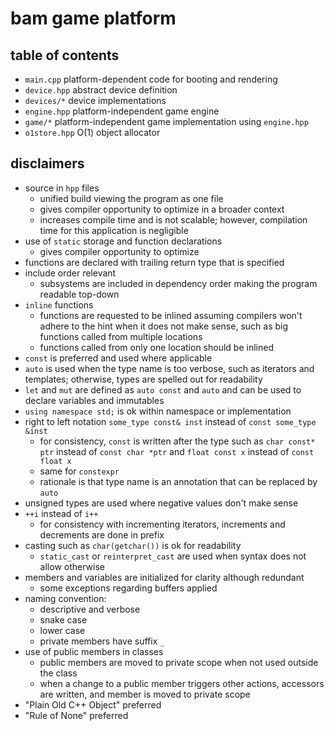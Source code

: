 # bam game platform

## table of contents
* `main.cpp` platform-dependent code for booting and rendering
* `device.hpp` abstract device definition
* `devices/*` device implementations
* `engine.hpp` platform-independent game engine
* `game/*` platform-independent game implementation using `engine.hpp`
* `o1store.hpp` O(1) object allocator

## disclaimers
* source in `hpp` files
  - unified build viewing the program as one file
  - gives compiler opportunity to optimize in a broader context
  - increases compile time and is not scalable; however, compilation time for this application is negligible
* use of `static` storage and function declarations
  - gives compiler opportunity to optimize
* functions are declared with trailing return type that is specified
* include order relevant
  - subsystems are included in dependency order making the program readable top-down
* `inline` functions
  - functions are requested to be inlined assuming compilers won't adhere to the hint when it does not make sense, such as big functions called from multiple locations
  - functions called from only one location should be inlined
* `const` is preferred and used where applicable
* `auto` is used when the type name is too verbose, such as iterators and templates; otherwise, types are spelled out for readability
* `let` and `mut` are defined as `auto const` and `auto` and can be used to declare variables and immutables
* `using namespace std;` is ok within namespace or implementation
* right to left notation `some_type const& inst` instead of `const some_type &inst`
  - for consistency, `const` is written after the type such as `char const* ptr` instead of `const char *ptr` and `float const x` instead of `const float x`
  - same for `constexpr`
  - rationale is that type name is an annotation that can be replaced by `auto`
* unsigned types are used where negative values don't make sense
* `++i` instead of `i++`
  - for consistency with incrementing iterators, increments and decrements are done in prefix
* casting such as `char(getchar())` is ok for readability
  - `static_cast` or `reinterpret_cast` are used when syntax does not allow otherwise
* members and variables are initialized for clarity although redundant
  - some exceptions regarding buffers applied
* naming convention:
  - descriptive and verbose
  - snake case
  - lower case
  - private members have suffix `_`
* use of public members in classes
  - public members are moved to private scope when not used outside the class
  - when a change to a public member triggers other actions, accessors are written, and member is moved to private scope
* "Plain Old C++ Object" preferred
* "Rule of None" preferred
